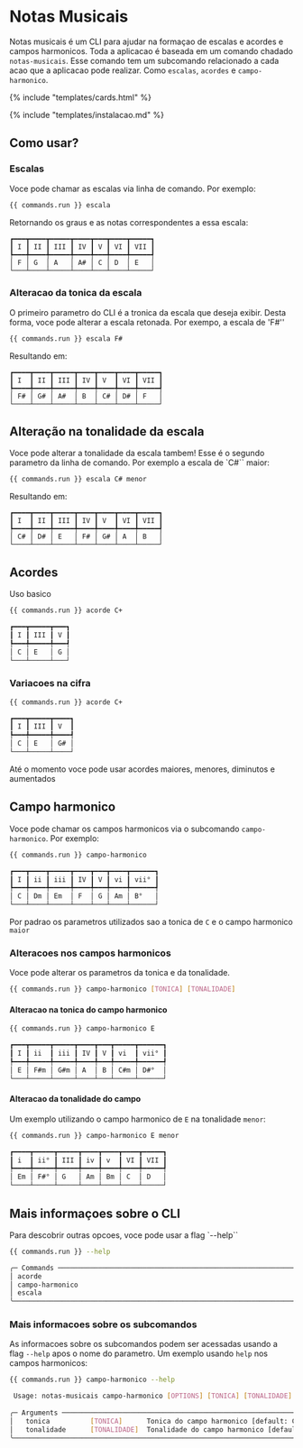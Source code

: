 # Notas Musicais

Notas musicais é um CLI para ajudar na formaçao de escalas e acordes e campos harmonicos.
Toda a aplicacao é baseada em um comando chadado `notas-musicais`. Esse comando tem um subcomando relacionado a cada acao que a aplicacao pode realizar. Como `escalas`, `acordes` e `campo-harmonico`.

{% include "templates/cards.html" %}

{% include "templates/instalacao.md" %}

## Como usar?

### Escalas

Voce pode chamar as escalas via linha de comando. Por exemplo:

```bash
{{ commands.run }} escala
```

Retornando os graus e as notas correspondentes a essa escala:

```
┏━━━┳━━━━┳━━━━━┳━━━━┳━━━┳━━━━┳━━━━━┓
┃ I ┃ II ┃ III ┃ IV ┃ V ┃ VI ┃ VII ┃
┡━━━╇━━━━╇━━━━━╇━━━━╇━━━╇━━━━╇━━━━━┩
│ F │ G  │ A   │ A# │ C │ D  │ E   │
└───┴────┴─────┴────┴───┴────┴─────┘
```
### Alteracao da tonica da escala

O primeiro parametro do CLI é a tronica da escala que deseja exibir. Desta forma, voce pode alterar a escala retonada. Por exempo, a escala de 'F#''

```bash
{{ commands.run }} escala F#
```
Resultando em:

```
┏━━━━┳━━━━┳━━━━━┳━━━━┳━━━━┳━━━━┳━━━━━┓
┃ I  ┃ II ┃ III ┃ IV ┃ V  ┃ VI ┃ VII ┃
┡━━━━╇━━━━╇━━━━━╇━━━━╇━━━━╇━━━━╇━━━━━┩
│ F# │ G# │ A#  │ B  │ C# │ D# │ F   │
└────┴────┴─────┴────┴────┴────┴─────┘

```

## Alteração na tonalidade da escala

Voce pode alterar a tonalidade da escala tambem! Esse é o segundo parametro da linha de comando. Por exemplo a escala de `C#`` maior:

```bash
{{ commands.run }} escala C# menor
```

Resultando em:

```
┏━━━━┳━━━━┳━━━━━┳━━━━┳━━━━┳━━━━┳━━━━━┓
┃ I  ┃ II ┃ III ┃ IV ┃ V  ┃ VI ┃ VII ┃
┡━━━━╇━━━━╇━━━━━╇━━━━╇━━━━╇━━━━╇━━━━━┩
│ C# │ D# │ E   │ F# │ G# │ A  │ B   │
└────┴────┴─────┴────┴────┴────┴─────┘

```

## Acordes

Uso basico
```bash
{{ commands.run }} acorde C+

┏━━━┳━━━━━┳━━━┓
┃ I ┃ III ┃ V ┃
┡━━━╇━━━━━╇━━━┩
│ C │ E   │ G │
└───┴─────┴───┘
```

### Variacoes na cifra

```bash
{{ commands.run }} acorde C+

┏━━━┳━━━━━┳━━━━┓
┃ I ┃ III ┃ V  ┃
┡━━━╇━━━━━╇━━━━┩
│ C │ E   │ G# │
└───┴─────┴────┘
```

Até o momento voce pode usar acordes maiores, menores, diminutos e aumentados

## Campo harmonico

Voce pode chamar os campos harmonicos via o subcomando `campo-harmonico`. Por exemplo:

```bash
{{ commands.run }} campo-harmonico

┏━━━┳━━━━┳━━━━━┳━━━━┳━━━┳━━━━┳━━━━━━┓
┃ I ┃ ii ┃ iii ┃ IV ┃ V ┃ vi ┃ vii° ┃
┡━━━╇━━━━╇━━━━━╇━━━━╇━━━╇━━━━╇━━━━━━┩
│ C │ Dm │ Em  │ F  │ G │ Am │ B°   │
└───┴────┴─────┴────┴───┴────┴──────┘
```

Por padrao os parametros utilizados sao a tonica de `C` e o campo harmonico `maior`

### Alteracoes nos campos harmonicos

Voce pode alterar os parametros da tonica e da tonalidade.

```bash
{{ commands.run }} campo-harmonico [TONICA] [TONALIDADE]
```
#### Alteracao na tonica do campo harmonico

```bash
{{ commands.run }} campo-harmonico E

┏━━━┳━━━━━┳━━━━━┳━━━━┳━━━┳━━━━━┳━━━━━━┓
┃ I ┃ ii  ┃ iii ┃ IV ┃ V ┃ vi  ┃ vii° ┃
┡━━━╇━━━━━╇━━━━━╇━━━━╇━━━╇━━━━━╇━━━━━━┩
│ E │ F#m │ G#m │ A  │ B │ C#m │ D#°  │
└───┴─────┴─────┴────┴───┴─────┴──────┘
```

#### Alteracao da tonalidade do campo

Um exemplo utilizando o campo harmonico de `E` na tonalidade `menor`:

```bash
{{ commands.run }} campo-harmonico E menor

┏━━━━┳━━━━━┳━━━━━┳━━━━┳━━━━┳━━━━┳━━━━━┓
┃ i  ┃ ii° ┃ III ┃ iv ┃ v  ┃ VI ┃ VII ┃
┡━━━━╇━━━━━╇━━━━━╇━━━━╇━━━━╇━━━━╇━━━━━┩
│ Em │ F#° │ G   │ Am │ Bm │ C  │ D   │
└────┴─────┴─────┴────┴────┴────┴─────┘
```

## Mais informaçoes sobre o CLI

Para descobrir outras opcoes, voce pode usar a flag `--help``

```bash
{{ commands.run }} --help

╭─ Commands ─────────────────────────────────────────────────────────────────────╮
│ acorde                                                                         │
│ campo-harmonico                                                                │
│ escala                                                                         │
╰────────────────────────────────────────────────────────────────────────────────╯
```

### Mais informacoes sobre os subcomandos

As informacoes sobre os subcomandos podem ser acessadas usando a flag `--help` apos o nome do parametro. Um exemplo usando `help` nos campos harmonicos:

```bash
{{ commands.run }} campo-harmonico --help

 Usage: notas-musicais campo-harmonico [OPTIONS] [TONICA] [TONALIDADE]            
                                                                                  
╭─ Arguments ────────────────────────────────────────────────────────────────────╮
│   tonica          [TONICA]      Tonica do campo harmonico [default: C]         │
│   tonalidade      [TONALIDADE]  Tonalidade do campo harmonico [default: maior] │
╰────────────────────────────────────────────────────────────────────────────────╯
```
